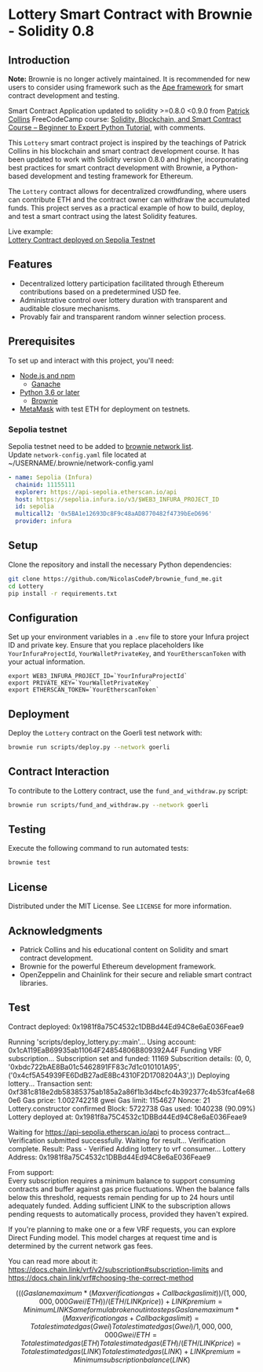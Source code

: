 # Lottery Smart Contract with Brownie - Solidity 0.8

## Introduction

**Note:** Brownie is no longer actively maintained. It is recommended for new users to consider using framework such as the [Ape framework](https://github.com/ApeWorX/ape) for smart contract development and testing.

Smart Contract Application updated to solidity >=0.8.0 <0.9.0 from [Patrick Collins](https://github.com/PatrickAlphaC/smartcontract-lottery) FreeCodeCamp course: [Solidity, Blockchain, and Smart Contract Course – Beginner to Expert Python Tutorial](https://www.youtube.com/watch?v=M576WGiDBdQ&t=27270s), with comments.

This `Lottery` smart contract project is inspired by the teachings of Patrick Collins in his blockchain and smart contract development course. It has been updated to work with Solidity version 0.8.0 and higher, incorporating best practices for smart contract development with Brownie, a Python-based development and testing framework for Ethereum.

The `Lottery` contract allows for decentralized crowdfunding, where users can contribute ETH and the contract owner can withdraw the accumulated funds. This project serves as a practical example of how to build, deploy, and test a smart contract using the latest Solidity features.

Live example:  
[Lottery Contract deployed on Sepolia Testnet]()

## Features

- Decentralized lottery participation facilitated through Ethereum contributions based on a predetermined USD fee.
- Administrative control over lottery duration with transparent and auditable closure mechanisms.
- Provably fair and transparent random winner selection process.

## Prerequisites

To set up and interact with this project, you'll need:

- [Node.js and npm](https://nodejs.org/)
  - [Ganache](https://github.com/trufflesuite/ganache)
- [Python 3.6 or later](https://www.python.org/downloads/)
  - [Brownie](https://eth-brownie.readthedocs.io/en/stable/install.html)
- [MetaMask](https://metamask.io) with test ETH for deployment on testnets.

### Sepolia testnet

Sepolia testnet need to be added to [brownie network list](https://ethereum.stackexchange.com/questions/147238/infura-network-support-for-sepollia-in-brownie).  
Update `network-config.yaml` file located at ~/USERNAME/.brownie/network-config.yaml

```yaml
- name: Sepolia (Infura)
  chainid: 11155111
  explorer: https://api-sepolia.etherscan.io/api
  host: https://sepolia.infura.io/v3/$WEB3_INFURA_PROJECT_ID
  id: sepolia
  multicall2: '0x5BA1e12693Dc8F9c48aAD8770482f4739bEeD696'
  provider: infura
```

## Setup

Clone the repository and install the necessary Python dependencies:

```bash
git clone https://github.com/NicolasCodeP/brownie_fund_me.git
cd Lottery
pip install -r requirements.txt
```

## Configuration

Set up your environment variables in a `.env` file to store your Infura project ID and private key.
Ensure that you replace placeholders like `YourInfuraProjectId`, `YourWalletPrivateKey`, and `YourEtherscanToken` with your actual information.

```plaintext
export WEB3_INFURA_PROJECT_ID=`YourInfuraProjectId`
export PRIVATE_KEY=`YourWalletPrivateKey`
export ETHERSCAN_TOKEN=`YourEtherscanToken`
```

## Deployment

Deploy the `Lottery` contract on the Goerli test network with:

```bash
brownie run scripts/deploy.py --network goerli
```

## Contract Interaction

To contribute to the Lottery contract, use the `fund_and_withdraw.py` script:

```bash
brownie run scripts/fund_and_withdraw.py --network goerli
```

## Testing

Execute the following command to run automated tests:

```bash
brownie test
```

## License

Distributed under the MIT License. See `LICENSE` for more information.

## Acknowledgments

- Patrick Collins and his educational content on Solidity and smart contract development.
- Brownie for the powerful Ethereum development framework.
- OpenZeppelin and Chainlink for their secure and reliable smart contract libraries.

## Test

Contract deployed:
0x1981f8a75C4532c1DBBd44Ed94C8e6aE036Feae9

Running 'scripts/deploy_lottery.py::main'...
Using account: 0x1cA119EaB69935ab11064F24854806B809392A4F
Funding VRF subscription...
Subscription set and funded: 11169
Subscrition details: (0, 0, '0xbdc722bAE8Ba01c5462891FF83c7d1c010101A95', ('0x4cf5A54939FE6DdB27adE8Bc4310F2D1708204A3',))
Deploying lottery...
Transaction sent: 0xf381c818e2db58385375ab185a2a86f1b3d4bcfc4b392377c4b53fcaf4e680e6
  Gas price: 1.002742218 gwei   Gas limit: 1154627   Nonce: 21
  Lottery.constructor confirmed   Block: 5722738   Gas used: 1040238 (90.09%)
  Lottery deployed at: 0x1981f8a75C4532c1DBBd44Ed94C8e6aE036Feae9

Waiting for <https://api-sepolia.etherscan.io/api> to process contract...
Verification submitted successfully. Waiting for result...
Verification complete. Result: Pass - Verified
Adding lottery to vrf consumer...
Lottery Address: 0x1981f8a75C4532c1DBBd44Ed94C8e6aE036Feae9

From support:  
Every subscription requires a minimum balance to support consuming contracts and buffer against gas price fluctuations. When the balance falls below this threshold, requests remain pending for up to 24 hours until adequately funded. Adding sufficient LINK to the subscription allows pending requests to automatically process, provided they haven't expired.  

If you're planning to make one or a few VRF requests, you can explore Direct Funding model. This model charges at request time and is determined by the current network gas fees.  

You can read more about it: <https://docs.chain.link/vrf/v2/subscription#subscription-limits> and <https://docs.chain.link/vrf#choosing-the-correct-method>

```math
(((Gas lane maximum * (Max verification gas + Callback gas limit)) / (1,000,000,000 Gwei/ETH)) / (ETH/LINK price)) + LINK premium = Minimum LINK 

Same formula broken out into steps
Gas lane maximum * (Max verification gas + Callback gas limit) = Total estimated gas (Gwei)
Total estimated gas (Gwei) / 1,000,000,000 Gwei/ETH = Total estimated gas (ETH)
Total estimated gas (ETH) / (ETH/LINK price) = Total estimated gas (LINK)
Total estimated gas (LINK) + LINK premium = Minimum subscription balance (LINK)
```
